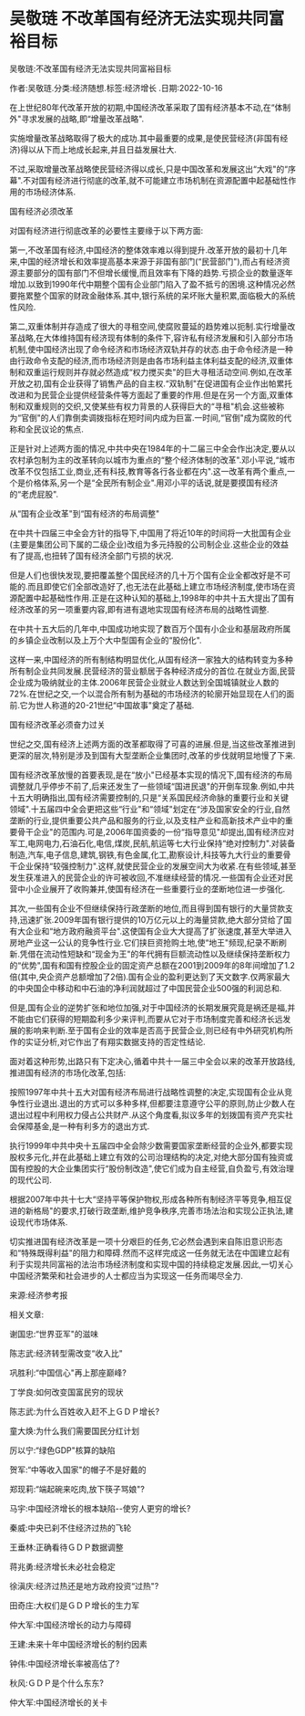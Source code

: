 # 吴敬琏  不改革国有经济无法实现共同富裕目标    
    
吴敬琏:不改革国有经济无法实现共同富裕目标    
作者:吴敬琏.分类:经济随想.标签:经济增长 .日期:2022-10-16    
在上世纪80年代改革开放的初期,中国经济改革采取了国有经济基本不动,在“体制外"寻求发展的战略,即“增量改革战略".    
实施增量改革战略取得了极大的成功.其中最重要的成果,是使民营经济(非国有经济)得以从下而上地成长起来,并且日益发展壮大.    
不过,采取增量改革战略使民营经济得以成长,只是中国改革和发展这出“大戏"的“序幕".不对国有经济进行彻底的改革,就不可能建立市场机制在资源配置中起基础性作用的市场经济体系.    
国有经济必须改革    
对国有经济进行彻底改革的必要性主要缘于以下两方面:    
第一,不改革国有经济,中国经济的整体效率难以得到提升.改革开放的最初十几年来,中国的经济增长和效率提高基本来源于非国有部门(“民营部门"),而占有经济资源主要部分的国有部门不但增长缓慢,而且效率有下降的趋势.亏损企业的数量逐年增加.以致到1990年代中期整个国有企业部门陷入了盈不抵亏的困境.这种情况必然要拖累整个国家的财政金融体系.其中,银行系统的呆坏账大量积累,面临极大的系统性风险.    
第二,双重体制并存造成了很大的寻租空间,使腐败蔓延的趋势难以扼制.实行增量改革战略,在大体维持国有经济现有体制的条件下,容许私有经济发展和引入部分市场机制,使中国经济出现了命令经济和市场经济双轨并存的状态.由于命令经济是一种由行政命令支配的经济,而市场经济则是由各市场利益主体利益支配的经济,双重体制和双重运行规则并存就必然造成“权力搅买卖"的巨大寻租活动空间.例如,在改革开放之初,国有企业获得了销售产品的自主权.“双轨制"在促进国有企业作出帕累托改进和为民营企业提供经营条件等方面起了重要的作用.但是在另一个方面,双重体制和双重规则的交织,又使某些有权力背景的人获得巨大的“寻租"机会.这些被称为“官倒"的人们靠倒卖调拨指标在短时间内成为巨富.一时间,“官倒"成为腐败的代称和全民议论的焦点.    
正是针对上述两方面的情况,中共中央在1984年的十二届三中全会作出决定,要从以农村承包制为主的改革转向以城市为重点的“整个经济体制的改革".邓小平说,“城市改革不仅包括工业,商业,还有科技,教育等各行各业都在内".这一改革有两个重点,一个是价格体系,另一个是“全民所有制企业".用邓小平的话说,就是要摸国有经济的“老虎屁股".    
从“国有企业改革"到“国有经济的布局调整"    
在中共十四届三中全会方针的指导下,中国用了将近10年的时间将一大批国有企业(主要是集团公司下属的二级企业)改组为多元持股的公司制企业.这些企业的效益有了提高,也扭转了国有经济全部门亏损的状况.    
但是人们也很快发现,要把覆盖整个国民经济的几十万个国有企业全都改好是不可能的.而且即使它们全部改造好了,也无法在此基础上建立市场经济制度,使市场在资源配置中起基础性作用.正是在这种认知的基础上,1998年的中共十五大提出了国有经济改革的另一项重要内容,即有进有退地实现国有经济布局的战略性调整.    
在中共十五大后的几年中,中国成功地实现了数百万个国有小企业和基层政府所属的乡镇企业改制以及上万个大中型国有企业的“股份化".    
这样一来,中国经济的所有制结构明显优化,从国有经济一家独大的结构转变为多种所有制企业共同发展.民营经济的营业额居于各种经济成分的首位.在就业方面,民营企业成为吸纳就业的主体.2006年民营企业就业人数达到全国城镇就业人数的72%.在世纪之交,一个以混合所有制为基础的市场经济的轮廓开始显现在人们的面前.它为世人称道的20-21世纪“中国故事"奠定了基础.    
国有经济改革必须奋力过关    
世纪之交,国有经济上述两方面的改革都取得了可喜的进展.但是,当这些改革推进到更深的层次,特别是涉及到国有大型垄断企业集团时,改革的步伐就明显地慢了下来.    
国有经济改革放慢的首要表现,是在“放小"已经基本实现的情况下,国有经济的布局调整就几乎停步不前了,后来还发生了一些领域“国进民退"的开倒车现象.例如,中共十五大明确指出,国有经济需要控制的,只是“关系国民经济命脉的重要行业和关键领域".十五届四中全会更把这些“行业"和“领域"划定在“涉及国家安全的行业,自然垄断的行业,提供重要公共产品和服务的行业,以及支柱产业和高新技术产业中的重要骨干企业"的范围内.可是,2006年国资委的一份“指导意见"却提出,国有经济应对军工,电网电力,石油石化,电信,煤炭,民航,航运等七大行业保持“绝对控制力".对装备制造,汽车,电子信息,建筑,钢铁,有色金属,化工,勘察设计,科技等九大行业的重要骨干企业保持“较强控制力".这样,就使民营企业的发展空间大为收紧.在有些领域,甚至发生获准进入的民营企业的许可被收回,不准继续经营的情况.一些国有企业还对民营中小企业展开了收购兼并,使国有经济在一些重要行业的垄断地位进一步强化.    
其次,一些国有企业不但继续保持行政垄断的地位,而且得到国有银行的大量贷款支持,迅速扩张.2009年国有银行提供的10万亿元以上的海量贷款,绝大部分贷给了国有大企业和“地方政府融资平台".这使国有企业大大提高了扩张速度,甚至大举进入房地产业这一公认的竞争性行业.它们挟巨资抢购土地,使“地王"频现,纪录不断刷新.凭借在流动性短缺和“现金为王"的年代拥有巨额流动性以及继续保持垄断权力的“优势",国有和国有控股企业的固定资产总额在2001到2009年的8年间增加了1.2倍(其中,央企资产总额增加了2倍).国有企业的盈利更达到了天文数字.仅两家最大的中央国企中移动和中石油的净利润就超过了中国民营企业500强的利润总和.    
但是,国有企业的逆势扩张和地位加强,对于中国经济的长期发展究竟是祸还是福,并不能由它们获得的短期盈利多少来评判,而要从它对于市场制度完善和经济长远发展的影响来判断.至于国有企业的效率是否高于民营企业,则已经有中外研究机构所作的实证分析,对它作出了有翔实数据支持的否定性结论.    
面对着这种形势,出路只有下定决心,循着中共十一届三中全会以来的改革开放路线,推进国有经济的市场化改革,包括:    
按照1997年中共十五大对国有经济布局进行战略性调整的决定,实现国有企业从竞争性行业退出.退出的方式可以多种多样,但都要注意遵守公平的原则,防止少数人在退出过程中利用权力侵占公共财产.从这个角度看,拟议多年的划拨国有资产充实社会保障基金,是一种有利多方的退出方式.    
执行1999年中共中央十五届四中全会除少数需要国家垄断经营的企业外,都要实现股权多元化,并在此基础上建立有效的公司治理结构的决定,对绝大部分国有独资或国有控股的大企业集团实行“股份制改造",使它们成为自主经营,自负盈亏,有效治理的现代公司.    
根据2007年中共十七大“坚持平等保护物权,形成各种所有制经济平等竞争,相互促进的新格局"的要求,打破行政垄断,维护竞争秩序,完善市场法治和实现公正执法,建设现代市场体系.    
切实推进国有经济改革是一项十分艰巨的任务,它必然会遇到来自陈旧意识形态和“特殊既得利益"的阻力和障碍.然而不这样完成这一任务就无法在中国建立起有利于实现共同富裕的法治市场经济制度和实现中国的持续稳定发展.因此,一切关心中国经济繁荣和社会进步的人士都应当为实现这一任务而竭尽全力.    
来源:经济参考报    
    
相关文章:    
谢国忠:“世界亚军"的滋味    
陈志武:经济转型需改变“收入比"    
巩胜利:“中国信心"再上那座巅峰?    
丁学良:如何改变国富民穷的现状    
陈志武:为什么百姓收入赶不上ＧＤＰ增长?    
童大焕:为什么我们需要国民分红计划    
厉以宁:“绿色GDP"核算的缺陷    
贺军:“中等收入国家"的帽子不是好戴的    
郑现莉:“端起碗来吃肉,放下筷子骂娘"?    
马宇:中国经济增长的根本缺陷--使穷人更穷的增长?    
秦威:中央已刹不住经济过热的飞轮    
王垂林:正确看待ＧＤＰ数据调整    
蒋兆勇:经济增长未必社会稳定    
徐滇庆:经济过热还是地方政府投资“过热"?    
田奇庄:大权们是ＧＤＰ增长的生力军    
仲大军:中国经济增长的动力与障碍    
王建:未来十年中国经济增长的制约因素    
钟伟:中国经济增长率被高估了?    
秋风:ＧＤＰ是个什么东东?    
仲大军:中国经济增长的关卡